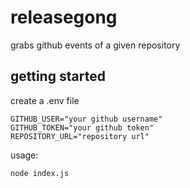# releasegong

grabs github events of a given repository

## getting started

create a .env file
```
GITHUB_USER="your github username"
GITHUB_TOKEN="your github token"
REPOSITORY_URL="repository url"
```

usage:
```
node index.js
```
